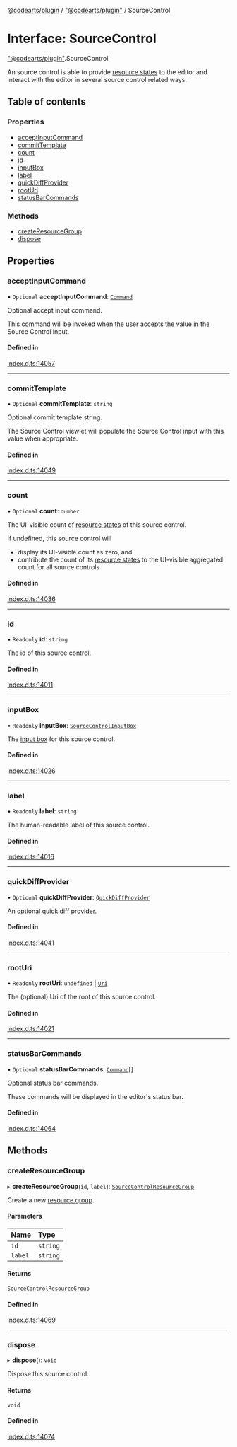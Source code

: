 [@codearts/plugin](../README.md) / ["@codearts/plugin"](../modules/_codearts_plugin_.md) / SourceControl

# Interface: SourceControl

["@codearts/plugin"](../modules/_codearts_plugin_.md).SourceControl

An source control is able to provide [resource states](codearts_plugin_.SourceControlResourceState.md)
to the editor and interact with the editor in several source control related ways.

## Table of contents

### Properties

- [acceptInputCommand](codearts_plugin_.SourceControl.md#acceptinputcommand)
- [commitTemplate](codearts_plugin_.SourceControl.md#committemplate)
- [count](codearts_plugin_.SourceControl.md#count)
- [id](codearts_plugin_.SourceControl.md#id)
- [inputBox](codearts_plugin_.SourceControl.md#inputbox)
- [label](codearts_plugin_.SourceControl.md#label)
- [quickDiffProvider](codearts_plugin_.SourceControl.md#quickdiffprovider)
- [rootUri](codearts_plugin_.SourceControl.md#rooturi)
- [statusBarCommands](codearts_plugin_.SourceControl.md#statusbarcommands)

### Methods

- [createResourceGroup](codearts_plugin_.SourceControl.md#createresourcegroup)
- [dispose](codearts_plugin_.SourceControl.md#dispose)

## Properties

### acceptInputCommand

• `Optional` **acceptInputCommand**: [`Command`](codearts_plugin_.Command.md)

Optional accept input command.

This command will be invoked when the user accepts the value
in the Source Control input.

#### Defined in

[index.d.ts:14057](https://github.com/huaweicloud/cloudide-plugin-api/blob/a055dd0/index.d.ts#L14057)

___

### commitTemplate

• `Optional` **commitTemplate**: `string`

Optional commit template string.

The Source Control viewlet will populate the Source Control
input with this value when appropriate.

#### Defined in

[index.d.ts:14049](https://github.com/huaweicloud/cloudide-plugin-api/blob/a055dd0/index.d.ts#L14049)

___

### count

• `Optional` **count**: `number`

The UI-visible count of [resource states](codearts_plugin_.SourceControlResourceState.md) of
this source control.

If undefined, this source control will
- display its UI-visible count as zero, and
- contribute the count of its [resource states](codearts_plugin_.SourceControlResourceState.md) to the UI-visible aggregated count for all source controls

#### Defined in

[index.d.ts:14036](https://github.com/huaweicloud/cloudide-plugin-api/blob/a055dd0/index.d.ts#L14036)

___

### id

• `Readonly` **id**: `string`

The id of this source control.

#### Defined in

[index.d.ts:14011](https://github.com/huaweicloud/cloudide-plugin-api/blob/a055dd0/index.d.ts#L14011)

___

### inputBox

• `Readonly` **inputBox**: [`SourceControlInputBox`](codearts_plugin_.SourceControlInputBox.md)

The [input box](codearts_plugin_.SourceControlInputBox.md) for this source control.

#### Defined in

[index.d.ts:14026](https://github.com/huaweicloud/cloudide-plugin-api/blob/a055dd0/index.d.ts#L14026)

___

### label

• `Readonly` **label**: `string`

The human-readable label of this source control.

#### Defined in

[index.d.ts:14016](https://github.com/huaweicloud/cloudide-plugin-api/blob/a055dd0/index.d.ts#L14016)

___

### quickDiffProvider

• `Optional` **quickDiffProvider**: [`QuickDiffProvider`](codearts_plugin_.QuickDiffProvider.md)

An optional [quick diff provider](codearts_plugin_.QuickDiffProvider.md).

#### Defined in

[index.d.ts:14041](https://github.com/huaweicloud/cloudide-plugin-api/blob/a055dd0/index.d.ts#L14041)

___

### rootUri

• `Readonly` **rootUri**: `undefined` \| [`Uri`](../classes/codearts_plugin_.Uri.md)

The (optional) Uri of the root of this source control.

#### Defined in

[index.d.ts:14021](https://github.com/huaweicloud/cloudide-plugin-api/blob/a055dd0/index.d.ts#L14021)

___

### statusBarCommands

• `Optional` **statusBarCommands**: [`Command`](codearts_plugin_.Command.md)[]

Optional status bar commands.

These commands will be displayed in the editor's status bar.

#### Defined in

[index.d.ts:14064](https://github.com/huaweicloud/cloudide-plugin-api/blob/a055dd0/index.d.ts#L14064)

## Methods

### createResourceGroup

▸ **createResourceGroup**(`id`, `label`): [`SourceControlResourceGroup`](codearts_plugin_.SourceControlResourceGroup.md)

Create a new [resource group](codearts_plugin_.SourceControlResourceGroup.md).

#### Parameters

| Name | Type |
| :------ | :------ |
| `id` | `string` |
| `label` | `string` |

#### Returns

[`SourceControlResourceGroup`](codearts_plugin_.SourceControlResourceGroup.md)

#### Defined in

[index.d.ts:14069](https://github.com/huaweicloud/cloudide-plugin-api/blob/a055dd0/index.d.ts#L14069)

___

### dispose

▸ **dispose**(): `void`

Dispose this source control.

#### Returns

`void`

#### Defined in

[index.d.ts:14074](https://github.com/huaweicloud/cloudide-plugin-api/blob/a055dd0/index.d.ts#L14074)
